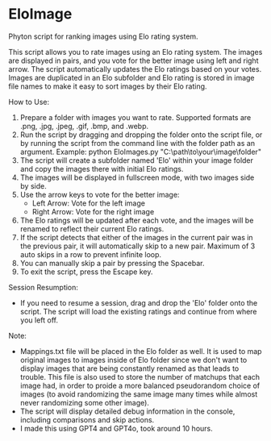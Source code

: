 # EloImage
Phyton script for ranking images using Elo rating system.

This script allows you to rate images using an Elo rating system. The images are displayed in pairs,
and you vote for the better image using left and right arrow. The script automatically updates the Elo ratings based on your votes. Images are duplicated in an Elo subfolder and Elo rating is stored in image file names to make it easy to sort images by their Elo rating.

How to Use:
1. Prepare a folder with images you want to rate. Supported formats are .png, .jpg, .jpeg, .gif, .bmp, and .webp.
2. Run the script by dragging and dropping the folder onto the script file, or by running the script from the command line with the folder path as an argument.
   Example: python EloImages.py "C:\\path\\to\\your\\image\\folder"
3. The script will create a subfolder named 'Elo' within your image folder and copy the images there with initial Elo ratings.
4. The images will be displayed in fullscreen mode, with two images side by side.
5. Use the arrow keys to vote for the better image:
   - Left Arrow: Vote for the left image
   - Right Arrow: Vote for the right image
6. The Elo ratings will be updated after each vote, and the images will be renamed to reflect their current Elo ratings.
7. If the script detects that either of the images in the current pair was in the previous pair, it will automatically skip to a new pair. Maximum of 3 auto skips in a row to prevent infinite loop.
8. You can manually skip a pair by pressing the Spacebar.
9. To exit the script, press the Escape key.

Session Resumption:
- If you need to resume a session, drag and drop the 'Elo' folder onto the script. The script will load the existing ratings and continue from where you left off.

Note:
- Mappings.txt file will be placed in the Elo folder as well. It is used to map original images to images inside of Elo folder since we don't want to display images that are being constantly renamed as that leads to trouble. This file is also used to store the number of matchups that each image had, in order to proide a more balanced pseudorandom choice of images (to avoid randomizing the same image many times while almost never randomizing some other image).
- The script will display detailed debug information in the console, including comparisons and skip actions.
- I made this using GPT4 and GPT4o, took around 10 hours.
